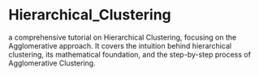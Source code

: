 # Hierarchical_Clustering
a comprehensive tutorial on Hierarchical Clustering, focusing on the Agglomerative approach. It covers the intuition behind hierarchical clustering, its mathematical foundation, and the step-by-step process of Agglomerative Clustering.
